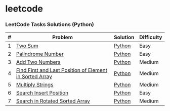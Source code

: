 # leetcode
### LeetCode Tasks Solutions (Python)
| # | Problem | Solution | Difficulty |
|---| ----- | -------- | ---------- |
|1|[Two Sum](https://leetcode.com/problems/two-sum) | [Python](./easy/twoSum.py)|Easy|
|2|[Palindrome Number](https://leetcode.com/problems/palindrome-number) | [Python](./easy/palindromeNumber.py)|Easy|
|3|[Add Two Numbers](https://leetcode.com/problems/add-two-numbers) | [Python](./medium/addTwoNumbers.py)|Medium|
|4|[Find First and Last Position of Element in Sorted Array](https://leetcode.com/problems/find-first-and-last-position-of-element-in-sorted-array) | [Python](./medium/firstAndLastPosition.py)|Medium|
|5|[Multiply Strings](https://leetcode.com/problems/multiply-strings) | [Python](./medium/multiplyStrings.py)|Medium|
|6|[Search Insert Position](https://leetcode.com/problems/search-insert-position) | [Python](./easy/searchInsertPosition.py)|Easy|
|7|[Search in Rotated Sorted Array](https://leetcode.com/problems/search-in-rotated-sorted-array) | [Python](./medium/searchInRotatedSorted.py)|Medium|